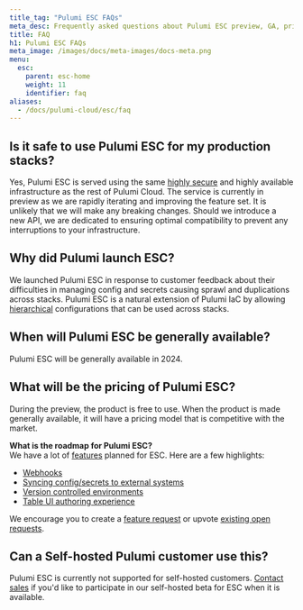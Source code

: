 ```yaml
---
title_tag: "Pulumi ESC FAQs"
meta_desc: Frequently asked questions about Pulumi ESC preview, GA, pricing and roadmap.
title: FAQ
h1: Pulumi ESC FAQs
meta_image: /images/docs/meta-images/docs-meta.png
menu:
  esc:
    parent: esc-home
    weight: 11
    identifier: faq
aliases:
  - /docs/pulumi-cloud/esc/faq
---
```


## Is it safe to use Pulumi ESC for my production stacks?

Yes, Pulumi ESC is served using the same [highly secure](/security/pulumi-cloud-security-whitepaper.pdf) and highly available infrastructure as the rest of Pulumi Cloud. The service is currently in preview as we are rapidly iterating and improving the feature set. It is unlikely that we will make any breaking changes. Should we introduce a new API, we are dedicated to ensuring optimal compatibility to prevent any interruptions to your infrastructure.

## Why did Pulumi launch ESC?

We launched Pulumi ESC in response to customer feedback about their difficulties in managing config and secrets causing sprawl and duplications across stacks. Pulumi ESC is a natural extension of Pulumi IaC by allowing [hierarchical](/docs/esc/#configuration-as-code) configurations that can be used across stacks.

## When will Pulumi ESC be generally available?

Pulumi ESC will be generally available in 2024.

## What will be the pricing of Pulumi ESC?

During the preview, the product is free to use. When the product is made generally available, it will have a pricing model that is competitive with the market.

**What is the roadmap for Pulumi ESC?**
<br>
We have a lot of [features](https://github.com/pulumi/esc/issues) planned for ESC. Here are a few highlights:

- [Webhooks](https://github.com/pulumi/esc/issues/188)
- [Syncing config/secrets to external systems](https://github.com/pulumi/esc/issues/58)
- [Version controlled environments](https://github.com/pulumi/esc/issues/63)
- [Table UI authoring experience](https://github.com/pulumi/esc/issues/62)

We encourage you to create a [feature request](https://github.com/pulumi/esc/issues/new/choose) or upvote [existing open requests](https://github.com/pulumi/esc/issues).

## Can a Self-hosted Pulumi customer use this?

Pulumi ESC is currently not supported for self-hosted customers. [Contact sales](/contact/?form=sales) if you'd like to participate in our self-hosted beta for ESC when it is available.
